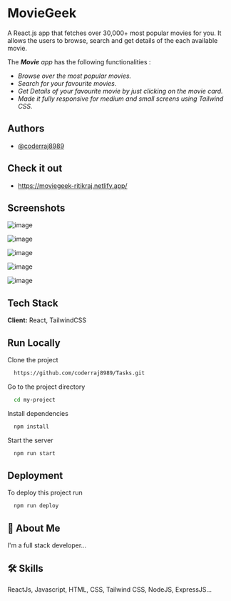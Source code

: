 # MovieGeek

A React.js app that fetches over 30,000+  most popular  movies for you. It allows the users to browse, search and get details of the each available movie.

The *__Movie__ app* has the following functionalities :
* *Browse over the most popular movies.*
* *Search for your favourite movies.*
* *Get Details of your favourite movie by just clicking on the movie card.*
* *Made it fully responsive for medium and small screens using Tailwind CSS.*

## Authors

- [@coderraj8989](https://www.github.com/coderraj8989)

## __Check it out__
- https://moviegeek-ritikraj.netlify.app/

## Screenshots

![image](https://user-images.githubusercontent.com/77974149/176156470-2e399925-88eb-4765-8b17-d9f987611ee5.png)

![image](https://user-images.githubusercontent.com/77974149/176156552-0422ce0d-3485-446d-bb1d-bcff90d77a29.png)

![image](https://user-images.githubusercontent.com/77974149/176156643-1b5c2d6d-4e11-4819-80fe-0e6b0c506cb2.png)

![image](https://user-images.githubusercontent.com/77974149/176156699-735ee78a-e098-4665-bc7e-75f13e7239f1.png)

![image](https://user-images.githubusercontent.com/77974149/176156863-d93f50a8-3c34-472e-bf5b-51eb8570f80b.png)

## Tech Stack

**Client:** React, TailwindCSS
  
## Run Locally

Clone the project

```bash
  https://github.com/coderraj8989/Tasks.git
```

Go to the project directory

```bash
  cd my-project
```

Install dependencies

```bash
  npm install
```

Start the server

```bash
  npm run start
```

  
## Deployment

To deploy this project run

```bash
  npm run deploy
```

  
## 🚀 About Me
I'm a full stack developer...

  
## 🛠 Skills
ReactJs, Javascript, HTML, CSS, Tailwind CSS, NodeJS, ExpressJS...

  
